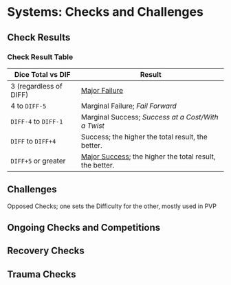 # Systems: Checks and Challenges

## Check Results

### Check Result Table

| Dice Total vs DIF | Result |
| --- | --- |
| 3 (regardless of DIFF) | [Major Failure](Systems.MajorSF.md) |
| 4 to `DIFF-5` | Marginal Failure; *Fail Forward* |
| `DIFF-4` to `DIFF-1` | Marginal Success; *Success at a Cost/With a Twist* |
| `DIFF` to `DIFF+4` | Success; the higher the total result, the better. |
| `DIFF+5` or greater | [Major Success](Systems.MajorSF.md); the higher the total result, the better. |

## Challenges

Opposed Checks; one sets the Difficulty for the other, mostly used in PVP

## Ongoing Checks and Competitions

## Recovery Checks

## Trauma Checks